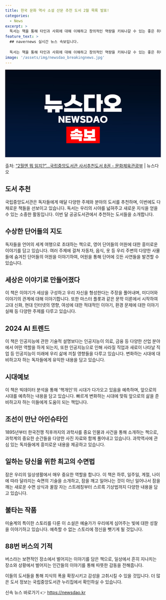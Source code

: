 ```yaml
---
title: 한국 문화 역사 소설 산문 추천 도서 2월 목록 발표!
categories:
  - News
excerpt: >
  독서는 책을 통해 타인과 사회에 대해 이해하고 창의적인 역량을 키워나갈 수 있는 좋은 취미입니다.국립중앙도서…
feature_text: >
  ## navernews 실시간 뉴스 속보입니다.

  독서는 책을 통해 타인과 사회에 대해 이해하고 창의적인 역량을 키워나갈 수 있는 좋은 취미입니다.국립중앙도서…
image: '/assets/img/newsdao_breakingnews.jpg'
---
```


![뉴스다오 속보](/assets/img/newsdao_breakingnews.jpg)

<p>출처: <a href="https://newsdao.kr/3213" rel="dofollow">“2월엔 뭐 읽지?”…국립중앙도서관 사서추천도서 8권 - 문화체육관광부</a> | 뉴스다오</p>

<h2 data-ke-size="size26">도서 추천</h2>
국립중앙도서관은 독자들에게 매달 다양한 주제와 분야의 도서를 추천하며, 이번에도 다채로운 책들을 선보이고 있습니다. 독서는 우리의 시야를 넓혀주고 새로운 지식을 얻을 수 있는 소중한 활동입니다. 이번 달 공공도서관에서 추천하는 도서들을 소개합니다.

<h2 data-ke-size="size24">수상한 단어들의 지도</h2>
독자들을 언어의 세계 여행으로 초대하는 책으로, 영어 단어들의 어원에 대한 흥미로운 이야기를 담고 있습니다. 여러 주제에 걸쳐 자동차, 음식, 옷 등 우리 주변의 다양한 사물들에 숨겨진 단어들의 어원을 이야기하여, 어원을 통해 단어에 깃든 사연들을 발견할 수 있습니다.

<h2 data-ke-size="size24">세상은 이야기로 만들어졌다</h2>
이 책은 이야기가 세상을 구성하고 우리 자신을 형성한다는 주장을 풀어내며, 미디어와 이야기의 관계에 대해 이야기합니다. 또한 마스터 플롯과 같은 문학 이론에서 시작하여 고대 신화, 현대 인터넷의 영향, 여성에 대한 적대적인 이야기, 환경 문제에 대한 이야기 실패 등 다양한 주제를 다루고 있습니다.

<h2 data-ke-size="size24">2024 AI 트렌드</h2>
이 책은 인공지능에 관한 기술적 설명보다는 인공지능이 의료, 금융 등 다양한 산업 분야에서 어떤 역할을 하게 되는지, 또한 인공지능으로 인해 사라질 직업과 새로이 나타날 직업 등 인공지능이 미래에 우리 삶에 끼칠 영향들을 다루고 있습니다. 변화하는 시대에 대비하고자 하는 독자들에게 유익한 내용을 담고 있습니다.

<h2 data-ke-size="size24">시대예보</h2>
이 책은 빅데이터 분석을 통해 '핵개인'의 시대가 다가오고 있음을 예측하며, 앞으로의 시대를 예측하는 내용을 담고 있습니다. 빠르게 변화하는 시대에 맞춰 앞으로의 삶을 준비하고자 하는 이들에게 도움이 되는 책입니다.

<h2 data-ke-size="size24">조선이 만난 아인슈타인</h2>
1895년부터 한국전쟁 직후까지의 과학사를 중요 인물과 사건을 통해 소개하는 책으로, 과학계의 중요한 순간들을 다양한 사진 자료와 함께 풀어내고 있습니다. 과학역사에 관심 있는 독자들에게 흥미로운 내용을 제공하고 있습니다.

<h2 data-ke-size="size24">일하는 당신을 위한 최고의 수면법</h2>
잠은 우리의 일상생활에서 매우 중요한 역할을 합니다. 이 책은 하루, 일주일, 계절, 나이에 따라 달라지는 숙면의 기술을 소개하고, 잠을 깨고 일어나는 것이 아닌 일어나서 잠을 깨는 새로운 수면 상식과 꿀잠 자는 스트레칭부터 스르륵 기상법까지 다양한 내용을 담고 있습니다.

<h2 data-ke-size="size24">불타는 작품</h2>
미술계의 특이한 스토리를 다룬 이 소설은 예술가가 우리에게 심어주는 빛에 대한 성찰을 이야기하고 있습니다. 예측할 수 없는 스토리에 정신을 뺏기게 될 것입니다.

<h2 data-ke-size="size24">88번 버스의 기적</h2>
버스라는 보편적인 장소에서 벌어지는 이야기를 담은 책으로, 일상에서 흔히 지나치는 장소와 상황에서 벌어지는 인간들의 이야기를 통해 따뜻한 감동을 전해줍니다.

이들의 도서들을 통해 지식의 폭을 확장시키고 감성을 고취시킬 수 있을 것입니다. 더 많은 도서 정보는 국립중앙도서관 누리집에서 확인하실 수 있습니다. 

신속 뉴스 바로가기 👉 <a href="https://newsdao.kr" rel="dofollow">https://newsdao.kr</a>


